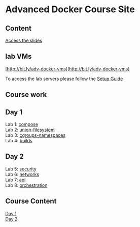 # Advanced Docker Course Site

## Content   
[Access the slides](https://www.dropbox.com/sh/vgahn1f192jzd9r/AAAMbzdWS7Nhtvy5gxe9Vq53a?dl=0)   

## lab VMs
[http://bit.ly/adv-docker-vms](http://bit.ly/adv-docker-vms)

To access the lab servers please follow the [Setup Guide](labs/0-setup/)

## Course work

## Day 1
Lab 1: [compose](labs/1-compose/)  
Lab 2: [union-filesystem](labs/2-union-filesystem/)  
Lab 3: [cgroups-namespaces](labs/3-cgroups-namespaces/)  
Lab 4: [builds](labs/4-builds/)  

## Day 2
Lab 5: [security](labs/5-security/)  
Lab 6: [networks](labs/6-networks/)  
Lab 7: [api](labs/7-api/)  
Lab 8: [orchestration](labs/8-orchestration/)  


## Course Content
[Day 1](https://www.dropbox.com/s/j6ejnnofymyo5sd/adv-docker-day1.pdf?dl=0)  
[Day 2](https://www.dropbox.com/s/7jwomtui7rdisvo/adv-docker-day2.pdf?dl=0)

